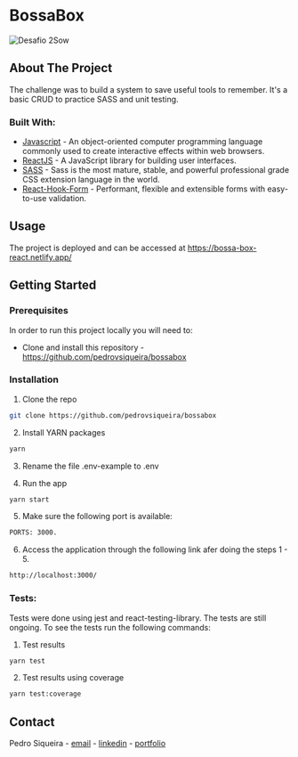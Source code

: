# BossaBox

![Desafio 2Sow ](/public/2Sow.png)

## About The Project

The challenge was to build a system to save useful tools to remember. It's a basic CRUD to practice SASS and unit testing.

### Built With:

- [Javascript](https://www.javascript.com/) - An object-oriented computer programming language commonly used to create interactive effects within web browsers.
- [ReactJS](https://pt-br.reactjs.org/) - A JavaScript library for building user interfaces.
- [SASS](https://sass-lang.com/) - Sass is the most mature, stable, and powerful professional grade CSS extension language in the world.
- [React-Hook-Form](https://react-hook-form.com/) - Performant, flexible and extensible forms with easy-to-use validation.

<!-- USAGE EXAMPLES -->

## Usage

The project is deployed and can be accessed at https://bossa-box-react.netlify.app/

<!-- GETTING STARTED -->

## Getting Started

<!-- PLACEHOLDER FOR PROJECT OVERVIEW -->

### Prerequisites

In order to run this project locally you will need to:

- Clone and install this repository - https://github.com/pedrovsiqueira/bossabox

### Installation

1. Clone the repo

```sh
git clone https://github.com/pedrovsiqueira/bossabox
```

2. Install YARN packages

```sh
yarn
```

3. Rename the file .env-example to .env

4. Run the app

```sh
yarn start
```

5. Make sure the following port is available:

```sh
PORTS: 3000.
```

6. Access the application through the following link afer doing the steps 1 - 5.

```sh
http://localhost:3000/
```

### Tests:

Tests were done using jest and react-testing-library. The tests are still ongoing. To see the tests run the following commands:

1. Test results

```sh
yarn test
```

2. Test results using coverage

```sh
yarn test:coverage
```

<!-- CONTACT -->

## Contact

Pedro Siqueira - [email](mailto:pedro.v.siqueira@gmail.com) - [linkedin](https://www.linkedin.com/in/pedrovsiqueira/) - [portfolio](http://pedrosiqueira.com.br/)
